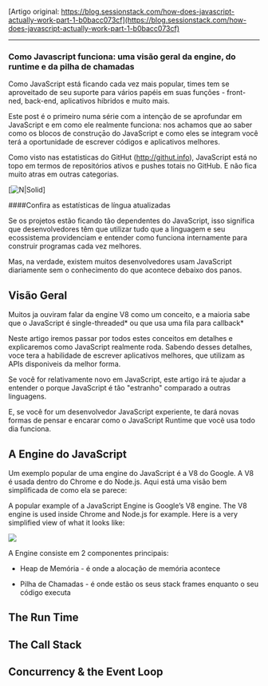 [Artigo original: https://blog.sessionstack.com/how-does-javascript-actually-work-part-1-b0bacc073cf](https://blog.sessionstack.com/how-does-javascript-actually-work-part-1-b0bacc073cf)

---

### Como Javascript funciona: uma visão geral da engine, do runtime e da pilha de chamadas

Como JavaScript está ficando cada vez mais popular, times tem se aproveitado de seu suporte para vários papéis em suas funções - front-ned, back-end, aplicativos hibridos e muito mais. 

Este post é o primeiro numa série com a intenção de se aprofundar em JavaScript e em como ele realmente funciona: nos achamos que ao saber como os blocos de construçāo do JavaScript e como eles se integram você terá a oportunidade de escrever códigos e aplicativos melhores. 

Como visto nas estatisticas do GitHut (http://githut.info), JavaScript está no topo em termos de repositórios ativos e pushes totais no GitHub. E não fica muito atras em outras categorias. 

[![N|Solid](https://cdn-images-1.medium.com/max/1600/1*Zf4reZZJ9DCKsXf5CSXghg.png)]

####Confira as estatísticas de língua atualizadas

Se os projetos estão ficando tão dependentes do JavaScript, isso significa que desenvolvedores têm que utilizar tudo que a linguagem e seu ecossistema providenciam e entender como funciona internamente para construir programas cada vez melhores. 

Mas, na verdade, existem muitos desenvolvedores usam JavaScript diariamente sem o conhecimento do que acontece debaixo dos panos.

## Visão Geral

Muitos ja ouviram falar da engine V8 como um conceito, e a maioria sabe que o JavaScript é single-threaded* ou que usa uma fila para callback*

Neste artigo iremos passar por todos estes conceitos em detalhes e explicaremos como JavaScript realmente roda. Sabendo desses detalhes, voce tera a habilidade de escrever aplicativos melhores, que utilizam as APIs disponiveis da melhor forma.

Se você for relativamente novo em JavaScript, este artigo irá te ajudar a entender o porque JavaScript é tão "estranho" comparado a outras linguagens.

E, se você for um desenvolvedor JavaScript experiente, te dará novas formas de pensar e encarar como o JavaScript Runtime que você usa todo dia funciona.

## A Engine do JavaScript

Um exemplo popular de uma engine do JavaScript é a V8 do Google. A V8 é usada dentro do Chrome e do Node.js. Aqui está uma visão bem simplificada de como ela se parece:

A popular example of a JavaScript Engine is Google’s V8 engine. The V8 engine is used inside Chrome and Node.js for example. Here is a very simplified view of what it looks like:

![](https://cdn-images-1.medium.com/max/1600/1*OnH_DlbNAPvB9KLxUCyMsA.png)

A Engine consiste em 2 componentes principais:

* Heap de Memória - é onde a alocação de memória acontece

* Pilha de Chamadas - é onde estão os seus stack frames enquanto o seu código executa

## The Run Time

## The Call Stack

## Concurrency & the Event Loop